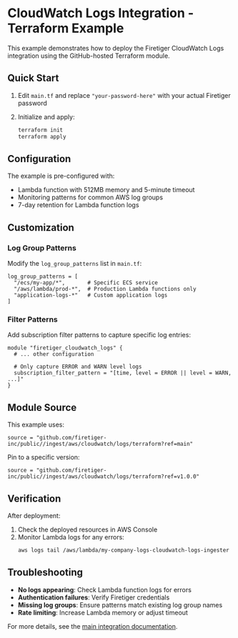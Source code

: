 # CloudWatch Logs Integration - Terraform Example

This example demonstrates how to deploy the Firetiger CloudWatch Logs integration using the GitHub-hosted Terraform module.

## Quick Start

1. Edit `main.tf` and replace `"your-password-here"` with your actual Firetiger password

2. Initialize and apply:
   ```bash
   terraform init
   terraform apply
   ```

## Configuration

The example is pre-configured with:
- Lambda function with 512MB memory and 5-minute timeout
- Monitoring patterns for common AWS log groups
- 7-day retention for Lambda function logs

## Customization

### Log Group Patterns

Modify the `log_group_patterns` list in `main.tf`:

```hcl
log_group_patterns = [
  "/ecs/my-app/*",       # Specific ECS service
  "/aws/lambda/prod-*",  # Production Lambda functions only
  "application-logs-*"   # Custom application logs
]
```

### Filter Patterns

Add subscription filter patterns to capture specific log entries:

```hcl
module "firetiger_cloudwatch_logs" {
  # ... other configuration
  
  # Only capture ERROR and WARN level logs
  subscription_filter_pattern = "[time, level = ERROR || level = WARN, ...]"
}
```

## Module Source

This example uses:
```hcl
source = "github.com/firetiger-inc/public//ingest/aws/cloudwatch/logs/terraform?ref=main"
```

Pin to a specific version:
```hcl
source = "github.com/firetiger-inc/public//ingest/aws/cloudwatch/logs/terraform?ref=v1.0.0"
```

## Verification

After deployment:

1. Check the deployed resources in AWS Console
2. Monitor Lambda logs for any errors:
   ```bash
   aws logs tail /aws/lambda/my-company-logs-cloudwatch-logs-ingester --follow
   ```

## Troubleshooting

- **No logs appearing**: Check Lambda function logs for errors
- **Authentication failures**: Verify Firetiger credentials
- **Missing log groups**: Ensure patterns match existing log group names
- **Rate limiting**: Increase Lambda memory or adjust timeout

For more details, see the [main integration documentation](/ingest/aws/cloudwatch/logs/README.md).